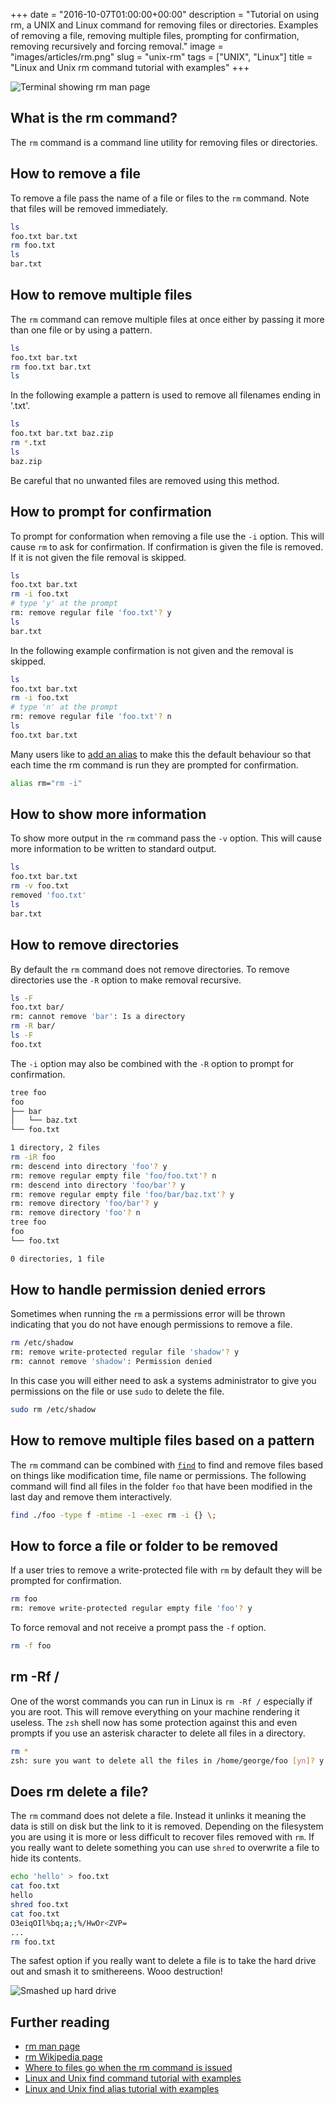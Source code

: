 +++
date = "2016-10-07T01:00:00+00:00"
description = "Tutorial on using rm, a UNIX and Linux command for removing files or directories. Examples of removing a file, removing multiple files, prompting for confirmation, removing recursively and forcing removal."
image = "images/articles/rm.png"
slug = "unix-rm"
tags = ["UNIX", "Linux"]
title = "Linux and Unix rm command tutorial with examples"
+++

![Terminal showing rm man page][2]

## What is the rm command?

The `rm` command is a command line utility for removing files or directories.

## How to remove a file

To remove a file pass the name of a file or files to the `rm` command. Note that
files will be removed immediately.

```sh
ls
foo.txt bar.txt
rm foo.txt
ls
bar.txt
```

## How to remove multiple files

The `rm` command can remove multiple files at once either by passing it more
than one file or by using a pattern.

```sh
ls
foo.txt bar.txt
rm foo.txt bar.txt
ls
```

In the following example a pattern is used to remove all filenames ending in
'.txt'.

```sh
ls
foo.txt bar.txt baz.zip
rm *.txt
ls
baz.zip
```

Be careful that no unwanted files are removed using this method.

## How to prompt for confirmation

To prompt for conformation when removing a file use the `-i` option. This will
cause `rm` to ask for confirmation. If confirmation is given the file is
removed. If it is not given the file removal is skipped.

```sh
ls
foo.txt bar.txt
rm -i foo.txt
# type 'y' at the prompt
rm: remove regular file 'foo.txt'? y
ls
bar.txt
```

In the following example confirmation is not given and the removal is skipped.

```sh
ls
foo.txt bar.txt
rm -i foo.txt
# type 'n' at the prompt
rm: remove regular file 'foo.txt'? n
ls
foo.txt bar.txt
```

Many users like to [add an alias][3] to make this the default behaviour so that
each time the rm command is run they are prompted for confirmation.

```sh
alias rm="rm -i"
```

## How to show more information

To show more output in the `rm` command pass the `-v` option. This will cause
more information to be written to standard output.

```sh
ls
foo.txt bar.txt
rm -v foo.txt
removed 'foo.txt'
ls
bar.txt
```

## How to remove directories

By default the `rm` command does not remove directories. To remove directories
use the `-R` option to make removal recursive.

```sh
ls -F
foo.txt bar/
rm: cannot remove 'bar': Is a directory
rm -R bar/
ls -F
foo.txt
```

The `-i` option may also be combined with the `-R` option to prompt for
confirmation.

```sh
tree foo
foo
├── bar
│   └── baz.txt
└── foo.txt
```

```sh
1 directory, 2 files
rm -iR foo
rm: descend into directory 'foo'? y
rm: remove regular empty file 'foo/foo.txt'? n
rm: descend into directory 'foo/bar'? y
rm: remove regular empty file 'foo/bar/baz.txt'? y
rm: remove directory 'foo/bar'? y
rm: remove directory 'foo'? n
tree foo                                                                (master)
foo
└── foo.txt
```

```sh
0 directories, 1 file
```

## How to handle permission denied errors

Sometimes when running the `rm` a permissions error will be thrown indicating
that you do not have enough permissions to remove a file.

```sh
rm /etc/shadow
rm: remove write-protected regular file 'shadow'? y
rm: cannot remove 'shadow': Permission denied
```

In this case you will either need to ask a systems administrator to give you
permissions on the file or use `sudo` to delete the file.

```sh
sudo rm /etc/shadow
```

## How to remove multiple files based on a pattern

The `rm` command can be combined with [`find`][4] to find and remove files based
on things like modification time, file name or permissions. The following
command will find all files in the folder `foo` that have been modified in the
last day and remove them interactively.

```sh
find ./foo -type f -mtime -1 -exec rm -i {} \;
```

## How to force a file or folder to be removed

If a user tries to remove a write-protected file with `rm` by default they will
be prompted for confirmation.

```sh
rm foo
rm: remove write-protected regular empty file 'foo'? y
```

To force removal and not receive a prompt pass the `-f` option.

```sh
rm -f foo
```

## rm -Rf /

One of the worst commands you can run in Linux is `rm -Rf /` especially if you
are root. This will remove everything on your machine rendering it useless. The
`zsh` shell now has some protection against this and even prompts if you use an
asterisk character to delete all files in a directory.

```sh
rm *
zsh: sure you want to delete all the files in /home/george/foo [yn]? y
```

## Does rm delete a file?

The `rm` command does not delete a file. Instead it unlinks it meaning the data
is still on disk but the link to it is removed. Depending on the filesystem you
are using it is more or less difficult to recover files removed with `rm`. If
you really want to delete something you can use `shred` to overwrite a file to
hide its contents.

```sh
echo 'hello' > foo.txt
cat foo.txt
hello
shred foo.txt
cat foo.txt
O3eiqOIl%bq;a;;%/HwOr<ZVP=
...
rm foo.txt
```

The safest option if you really want to delete a file is to take the hard drive
out and smash it to smithereens. Wooo destruction!

![Smashed up hard drive][5]

## Further reading

- [rm man page][1]
- [rm Wikipedia page][7]
- [Where to files go when the rm command is issued][7]
- [Linux and Unix find command tutorial with examples][3]
- [Linux and Unix find alias tutorial with examples][4]

[1]: http://linux.die.net/man/1/rm
[2]: /images/articles/rm.png "Linux and Unix rm command"
[3]: https://shapeshed.com/unix-shell-aliases/
[4]: https://shapeshed.com/unix-find/
[5]: /images/articles/smashed-up-hard-drive.jpg "A destroyed hard drive"
[6]:
  http://unix.stackexchange.com/questions/10883/where-do-files-go-when-the-rm-command-is-issued
[7]: https://en.wikipedia.org/wiki/Rm_(Unix)
